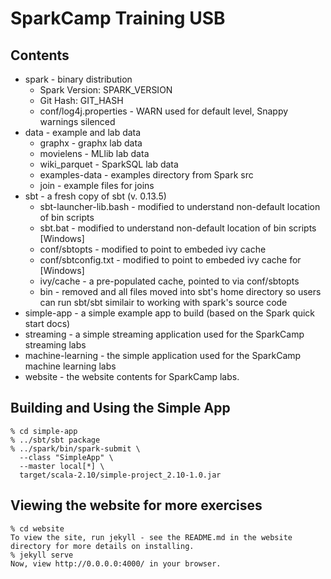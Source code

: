 # SparkCamp Training USB #

## Contents ##
 * spark - binary distribution
     * Spark Version: SPARK_VERSION
     * Git Hash: GIT_HASH
     * conf/log4j.properties - WARN used for default level, Snappy warnings silenced
 * data - example and lab data
     * graphx - graphx lab data
     * movielens - MLlib lab data
     * wiki_parquet - SparkSQL lab data
     * examples-data - examples directory from Spark src
     * join - example files for joins
 * sbt - a fresh copy of sbt (v. 0.13.5)
     * sbt-launcher-lib.bash - modified to understand non-default location of bin scripts
     * sbt.bat - modified to understand non-default location of bin scripts [Windows]
     * conf/sbtopts - modified to point to embeded ivy cache
     * conf/sbtconfig.txt - modified to point to embeded ivy cache for [Windows]
     * ivy/cache - a pre-populated cache, pointed to via conf/sbtopts
     * bin - removed and all files moved into sbt's home directory so users can run sbt/sbt similair to working with spark's source code 
 * simple-app - a simple example app to build (based on the Spark quick start docs)
 * streaming - a simple streaming application used for the SparkCamp streaming labs
 * machine-learning - the simple application used for the SparkCamp machine learning labs
 * website - the website contents for SparkCamp labs.

## Building and Using the Simple App ##
    % cd simple-app
    % ../sbt/sbt package
    % ../spark/bin/spark-submit \
      --class "SimpleApp" \
      --master local[*] \
      target/scala-2.10/simple-project_2.10-1.0.jar

## Viewing the website for more exercises
    % cd website
    To view the site, run jekyll - see the README.md in the website directory for more details on installing.
    % jekyll serve
    Now, view http://0.0.0.0:4000/ in your browser.